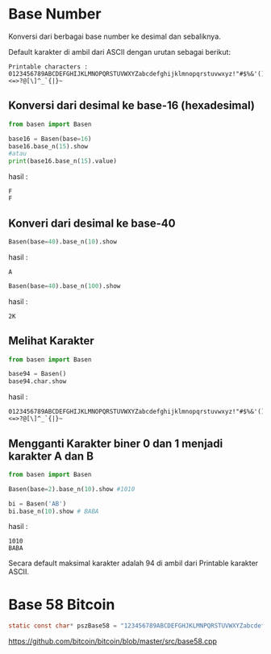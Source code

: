 # Base Number

Konversi dari berbagai base number ke desimal dan sebaliknya.

Default karakter di ambil dari ASCII dengan urutan sebagai berikut:

```
Printable characters :
0123456789ABCDEFGHIJKLMNOPQRSTUVWXYZabcdefghijklmnopqrstuvwxyz!"#$%&'()*+,-./:;<=>?@[\]^_`{|}~
```

## Konversi dari desimal ke base-16 (hexadesimal)
```python
from basen import Basen

base16 = Basen(base=16)
base16.base_n(15).show
#atau
print(base16.base_n(15).value)
```
hasil :
```
F
F
```

## Konveri dari desimal ke base-40
```python
Basen(base=40).base_n(10).show
```
hasil :
```
A
```

```python
Basen(base=40).base_n(100).show
```
hasil :
```
2K
```

## Melihat Karakter
```python
from basen import Basen

base94 = Basen()
base94.char.show
```
hasil :
```
0123456789ABCDEFGHIJKLMNOPQRSTUVWXYZabcdefghijklmnopqrstuvwxyz!"#$%&'()*+,-./:;<=>?@[\]^_`{|}~
```

## Mengganti Karakter biner 0 dan 1 menjadi karakter A dan B
```python
from basen import Basen

Basen(base=2).base_n(10).show #1010

bi = Basen('AB')
bi.base_n(10).show # BABA
```
hasil :
```
1010
BABA
```

Secara default maksimal karakter adalah 94 di ambil dari Printable karakter ASCII.

# Base 58 Bitcoin
```c
static const char* pszBase58 = "123456789ABCDEFGHJKLMNPQRSTUVWXYZabcdefghijkmnopqrstuvwxyz";
```
https://github.com/bitcoin/bitcoin/blob/master/src/base58.cpp
